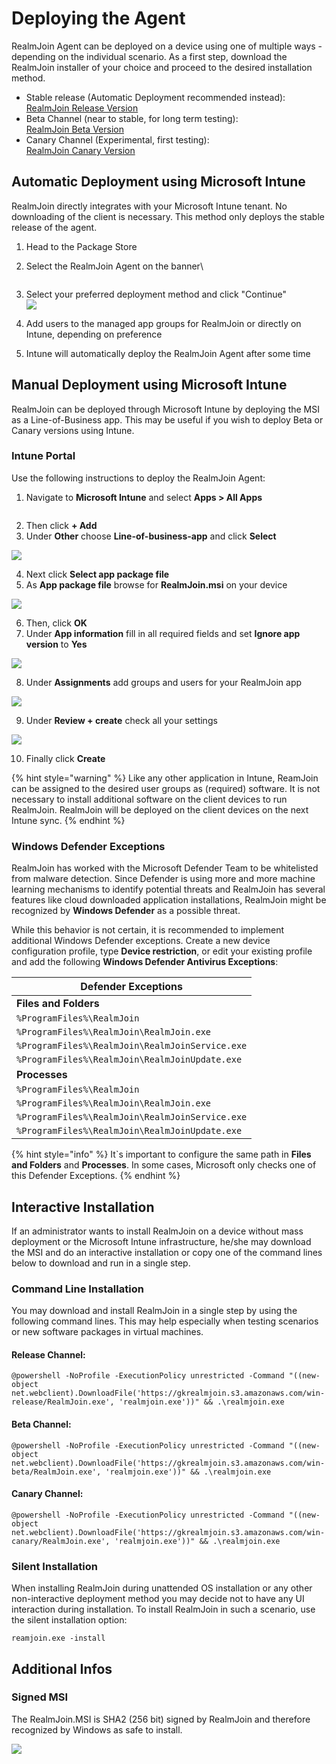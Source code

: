 # Deploying the Agent

RealmJoin Agent can be deployed on a device using one of multiple ways - depending on the individual scenario. As a first step, download the RealmJoin installer of your choice and proceed to the desired installation method.

* Stable release (Automatic Deployment recommended instead):\
  [RealmJoin Release Version](https://gkrealmjoin.s3.amazonaws.com/win-release/RealmJoin.msi)
* Beta Channel (near to stable, for long term testing):\
  [RealmJoin Beta Version](https://gkrealmjoin.s3.amazonaws.com/win-beta/RealmJoin.msi)
* Canary Channel (Experimental, first testing):\
  [RealmJoin Canary Version](https://gkrealmjoin.s3.amazonaws.com/win-canary/RealmJoin.msi)

## Automatic Deployment using Microsoft Intune

RealmJoin directly integrates with your Microsoft Intune tenant. No downloading of the client is necessary. This method only deploys the stable release of the agent.

1. Head to the Package Store
2.  Select the RealmJoin Agent on the banner\


    <figure><img src="../../.gitbook/assets/image (312).png" alt=""><figcaption></figcaption></figure>
3. Select your preferred deployment method and click "Continue"\
   ![](<../../.gitbook/assets/image (313).png>)
4. Add users to the managed app groups for RealmJoin or directly on Intune, depending on preference
5. Intune will automatically deploy the RealmJoin Agent after some time

## Manual Deployment using Microsoft Intune

RealmJoin can be deployed through Microsoft Intune by deploying the MSI as a Line-of-Business app. This may be useful if you wish to deploy Beta or Canary versions using Intune.

### Intune Portal

Use the following instructions to deploy the RealmJoin Agent:

1. Navigate to **Microsoft Intune** and select **Apps > All Apps**

<figure><img src="../../.gitbook/assets/image (311).png" alt=""><figcaption></figcaption></figure>

2. Then click **+ Add**
3. Under **Other** choose **Line-of-business-app** and click **Select**

![](<../../.gitbook/assets/image (236).png>)

4. Next click **Select app package file**
5. As **App package file** browse for **RealmJoin.msi** on your device

![](<../../.gitbook/assets/image (139).png>)

6. Then, click **OK**
7. Under **App information** fill in all required fields and set **Ignore app version** to **Yes**

![](../.gitbook/assets/rj_intune_1.png)

8. Under **Assignments** add groups and users for your RealmJoin app

![](<../../.gitbook/assets/image (152).png>)

9. Under **Review + create** check all your settings

![](../.gitbook/assets/rj_intune_2.png)

10. Finally click **Create**

{% hint style="warning" %}
Like any other application in Intune, ReamJoin can be assigned to the desired user groups as (required) software. It is not necessary to install additional software on the client devices to run RealmJoin. RealmJoin will be deployed on the client devices on the next Intune sync.
{% endhint %}

### Windows Defender Exceptions

RealmJoin has worked with the Microsoft Defender Team to be whitelisted from malware detection. Since Defender is using more and more machine learning mechanisms to identify potential threats and RealmJoin has several features like cloud downloaded application installations, RealmJoin might be recognized by **Windows Defender** as a possible threat.

While this behavior is not certain, it is recommended to implement additional Windows Defender exceptions. Create a new device configuration profile, type **Device restriction**, or edit your existing profile and add the following **Windows Defender Antivirus Exceptions**:

| Defender Exceptions                             |
| ----------------------------------------------- |
| **Files and Folders**                           |
| `%ProgramFiles%\RealmJoin`                      |
| `%ProgramFiles%\RealmJoin\RealmJoin.exe`        |
| `%ProgramFiles%\RealmJoin\RealmJoinService.exe` |
| `%ProgramFiles%\RealmJoin\RealmJoinUpdate.exe`  |
| **Processes**                                   |
| `%ProgramFiles%\RealmJoin`                      |
| `%ProgramFiles%\RealmJoin\RealmJoin.exe`        |
| `%ProgramFiles%\RealmJoin\RealmJoinService.exe` |
| `%ProgramFiles%\RealmJoin\RealmJoinUpdate.exe`  |

{% hint style="info" %}
It\`s important to configure the same path in **Files and Folders** and **Processes**. In some cases, Microsoft only checks one of this Defender Exceptions.
{% endhint %}

## Interactive Installation

If an administrator wants to install RealmJoin on a device without mass deployment or the Microsoft Intune infrastructure, he/she may download the MSI and do an interactive installation or copy one of the command lines below to download and run in a single step.

### Command Line Installation

You may download and install RealmJoin in a single step by using the following command lines. This may help especially when testing scenarios or new software packages in virtual machines.

#### Release Channel:

```
@powershell -NoProfile -ExecutionPolicy unrestricted -Command "((new-object net.webclient).DownloadFile('https://gkrealmjoin.s3.amazonaws.com/win-release/RealmJoin.exe', 'realmjoin.exe'))" && .\realmjoin.exe
```

#### Beta Channel:

```
@powershell -NoProfile -ExecutionPolicy unrestricted -Command "((new-object net.webclient).DownloadFile('https://gkrealmjoin.s3.amazonaws.com/win-beta/RealmJoin.exe', 'realmjoin.exe'))" && .\realmjoin.exe
```

#### Canary Channel:

```
@powershell -NoProfile -ExecutionPolicy unrestricted -Command "((new-object net.webclient).DownloadFile('https://gkrealmjoin.s3.amazonaws.com/win-canary/RealmJoin.exe', 'realmjoin.exe'))" && .\realmjoin.exe
```

### Silent Installation

When installing RealmJoin during unattended OS installation or any other non-interactive deployment method you may decide not to have any UI interaction during installation. To install RealmJoin in such a scenario, use the silent installation option:

```
reamjoin.exe -install
```

## Additional Infos

### Signed MSI

The RealmJoin.MSI is SHA2 (256 bit) signed by RealmJoin and therefore recognized by Windows as safe to install.



![](../.gitbook/assets/realmjoin.msi.signature.png)


